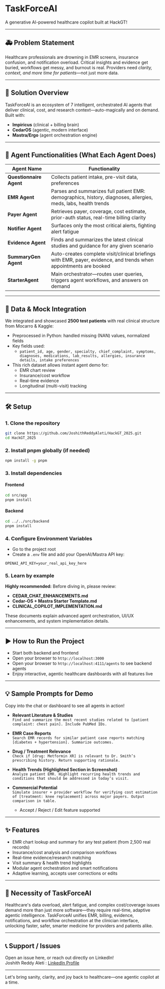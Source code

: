 # TaskForceAI

A generative AI-powered healthcare copilot built at HackGT!

---

## 🚑 Problem Statement

Healthcare professionals are drowning in EMR screens, insurance confusion, and notification overload. Critical insights and evidence get buried, workflows get messy, and burnout is real. Providers need *clarity, context, and more time for patients*—not just more data.

---

## 🌟 Solution Overview

TaskForceAI is an ecosystem of 7 intelligent, orchestrated AI agents that deliver clinical, cost, and research context—auto-magically and on demand.  
Built with:
- **Impiricus** (clinical + billing brain)
- **CedarOS** (agentic, modern interface)
- **Mastra/Ergo** (agent orchestration engine)

---

## 🧠 Agent Functionalities (What Each Agent Does)

| Agent Name             | Functionality |
|------------------------|---------------------------------------------------------------------------------------|
| **Questionnaire Agent**| Collects patient intake, pre-visit data, preferences |
| **EMR Agent**          | Parses and summarizes full patient EMR: demographics, history, diagnoses, allergies, meds, labs, health trends |
| **Payer Agent**        | Retrieves payer, coverage, cost estimate, prior-auth status, real-time billing clarity |
| **Notifier Agent**     | Surfaces only the most critical alerts, fighting alert fatigue |
| **Evidence Agent**     | Finds and summarizes the latest clinical studies and guidance for any given scenario |
| **SummaryGen Agent**   | Auto-creates complete visit/clinical briefings with EMR, payer, evidence, and trends when appointments are booked |
| **StarterAgent**       | Main orchestrator—routes user queries, triggers agent workflows, and answers on demand |

---

## 📑 Data & Mock Integration

We integrated and showcased **2500 test patients** with real clinical structure from Mocarro & Kaggle:
- Preprocessed in Python: handled missing (NAN) values, normalized fields
- Key fields used:  
  - `patient_id, age, gender, specialty, chief_complaint, symptoms, diagnoses, medications, lab_results, allergies, insurance details, intake preferences`
- This rich dataset allows instant agent demo for:
  - EMR chart review
  - Insurance/cost workflow
  - Real-time evidence
  - Longitudinal (multi-visit) tracking

---

## 🛠️ Setup

### 1. Clone the repository
```bash
git clone https://github.com/JoshithReddyAleti/HackGT_2025.git
cd HackGT_2025
```

### 2. Install pnpm globally (if needed)
```bash
npm install -g pnpm
```

### 3. Install dependencies

#### Frontend
```bash
cd src/app
pnpm install
```

#### Backend
```bash
cd ../../src/backend
pnpm install
```

### 4. Configure Environment Variables
- Go to the project root
- Create a `.env` file and add your OpenAI/Mastra API key:
```env
OPENAI_API_KEY=your_real_api_key_here
```

### 5. Learn by example
**Highly recommended:** Before diving in, please review:
- **CEDAR_CHAT_ENHANCEMENTS.md**
- **Cedar-OS + Mastra Starter Template.md**
- **CLINICAL_COPILOT_IMPLEMENTATION.md**

These documents explain advanced agent orchestration, UI/UX enhancements, and system implementation details.

---

## ▶️ How to Run the Project

- Start both backend and frontend
- Open your browser to `http://localhost:3000`
- Open your browser to `http://localhost:4111/agents` to see backend agents
- Enjoy interactive, agentic healthcare dashboards with all features live

---

## 💡 Sample Prompts for Demo

Copy into the chat or dashboard to see all agents in action!

- **Relevant Literature & Studies**  
  `Find and summarize the most recent studies related to [patient complaint: chest pain]. Include PubMed IDs.`

- **EMR Case Reports**  
  `Search EMR records for similar patient case reports matching [diabetes + hypertension]. Summarize outcomes.`

- **Drug / Treatment Relevance**  
  `Check if [drug: Metformin XR] is relevant to Dr. Smith’s prescribing history. Return supporting rationale.`

- **Health Trends (Highlighted Section in Screenshot)**  
  `Analyze patient EMR. Highlight recurring health trends and conditions that should be addressed in today’s visit.`

- **Commercial Potential**  
  `Simulate insurer + provider workflow for verifying cost estimation of [treatment: knee replacement] across major payers. Output comparison in table.`  
  - Accept / Reject / Edit feature supported

---

## ✨ Features

- EMR chart lookup and summary for any test patient (from 2,500 real records)
- Insurance/cost analysis and comparison workflows
- Real-time evidence/research matching
- Visit summary & health trend highlights
- Modular agent orchestration and smart notifications
- Adaptive learning, accepts user corrections or edits

---

## 🔔 Necessity of TaskForceAI

Healthcare's data overload, alert fatigue, and complex cost/coverage issues demand more than just more software—they require real-time, adaptive agentic intelligence. TaskForceAI unifies EMR, billing, evidence, notifications, and workflow orchestration at the clinician interface, unlocking faster, safer, smarter medicine for providers and patients alike.

---

## 📞 Support / Issues

Open an issue here, or reach out directly on LinkedIn!  
Joshith Reddy Aleti : [LinkedIn Profile](https://www.linkedin.com/in/joshith-reddy-aleti/)

---

Let's bring sanity, clarity, and joy back to healthcare—one agentic copilot at a time.
